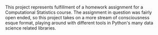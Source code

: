This project represents fulfillment of a homework assignment for a Computational Statistics course. The assignment in question was fairly open ended, so this project takes on a more stream of consciousness esque format, playing around with different tools in Python's many data science related libraries. 
